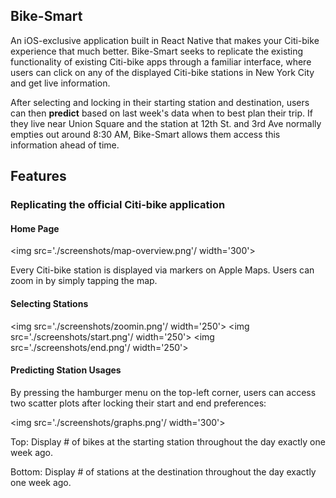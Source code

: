 ## Bike-Smart

An iOS-exclusive application built in React Native that makes your Citi-bike experience that 
much better. Bike-Smart seeks to replicate the existing functionality of
existing Citi-bike apps through a familiar interface, where users can click on 
any of the displayed Citi-bike stations in New York City and get live information.

After selecting and locking in their starting station and destination, 
users can then **predict** based on last week's data when to best plan their trip.
If they live near Union Square and the station at 12th St. and 3rd Ave normally empties
out around 8:30 AM, Bike-Smart allows them access this information ahead of time.

## Features

### Replicating the official Citi-bike application

#### Home Page


 <img src='./screenshots/map-overview.png'/ width='300'>

 Every Citi-bike station is displayed via markers on Apple Maps. 
 Users can zoom in by simply tapping the map.

#### Selecting Stations
 <img src='./screenshots/zoomin.png'/ width='250'>
 <img src='./screenshots/start.png'/ width='250'>
 <img src='./screenshots/end.png'/ width='250'>
 
#### Predicting Station Usages

By pressing the hamburger menu on the top-left corner, users can access
two scatter plots after locking their start and end preferences:

<img src='./screenshots/graphs.png'/ width='300'>

Top: Display # of bikes at the starting station throughout the day exactly one week ago.

Bottom: Display # of stations at the destination throughout the day exactly one week ago.
 
